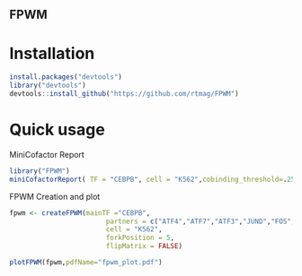 ## FPWM

# Installation
```r
install.packages("devtools")
library("devtools")
devtools::install_github("https://github.com/rtmag/FPWM")
```

# Quick usage
MiniCofactor Report
```r
library("FPWM")
miniCofactorReport( TF = "CEBPB", cell = "K562",cobinding_threshold=.25)
```
FPWM Creation and plot

```r
fpwm <- createFPWM(mainTF ="CEBPB",
                        partners = c("ATF4","ATF7","ATF3","JUND","FOS","CEBPD"),
                        cell = "K562", 
                        forkPosition = 5,
                        flipMatrix = FALSE)

plotFPWM(fpwm,pdfName="fpwm_plot.pdf")
```
